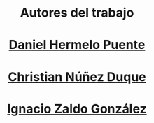   <h1 align="center">Autores del trabajo</h1>
  
  <h1 align="center"><a href="mailto:dhp1005@alu.ubu.es">Daniel Hermelo Puente</a></h1>
  <h1 align="center"><a href="mailto:cnd1003@alu.ubu.es">Christian Núñez Duque</a></h1>
  <h1 align="center"><a href="mailto:izg1002@alu.ubu.es">Ignacio Zaldo González</a></h1>

